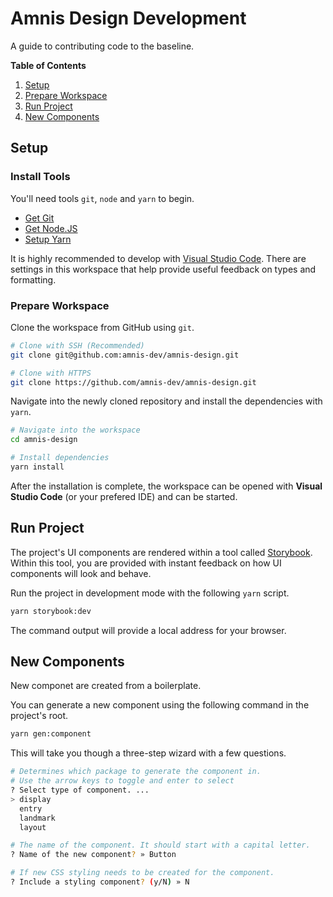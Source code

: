 # Amnis Design Development

A guide to contributing code to the baseline.

**Table of Contents**
1. [Setup](#setup)
2. [Prepare Workspace](#prepare-workspace)
3. [Run Project](#run-project)
4. [New Components](#new-components)

## Setup

### Install Tools

You'll need tools `git`, `node` and `yarn` to begin.

* [Get Git](https://git-scm.com/downloads)
* [Get Node.JS](https://nodejs.org/)
* [Setup Yarn](https://classic.yarnpkg.com/en/docs/getting-started)

It is highly recommended to develop with [Visual Studio Code](https://code.visualstudio.com/). There are settings in this workspace that help provide useful feedback on types and formatting.

### Prepare Workspace

Clone the workspace from GitHub using `git`.

```sh
# Clone with SSH (Recommended)
git clone git@github.com:amnis-dev/amnis-design.git

# Clone with HTTPS
git clone https://github.com/amnis-dev/amnis-design.git
```

Navigate into the newly cloned repository and install the dependencies with `yarn`.

```sh
# Navigate into the workspace
cd amnis-design

# Install dependencies
yarn install
```

After the installation is complete, the workspace can be opened with **Visual Studio Code** (or your prefered IDE) and can be started.

## Run Project

The project's UI components are rendered within a tool called [Storybook](https://storybook.js.org/). Within this tool, you are provided with instant feedback on how UI components will look and behave.

Run the project in development mode with the following `yarn` script.

```sh
yarn storybook:dev
```

The command output will provide a local address for your browser.

## New Components

New componet are created from a boilerplate.

You can generate a new component using the following command in the project's root.

```sh
yarn gen:component
```

This will take you though a three-step wizard with a few questions.

```sh
# Determines which package to generate the component in.
# Use the arrow keys to toggle and enter to select
? Select type of component. ... 
> display
  entry
  landmark
  layout

# The name of the component. It should start with a capital letter.
? Name of the new component? » Button

# If new CSS styling needs to be created for the component.
? Include a styling component? (y/N) » N
```
